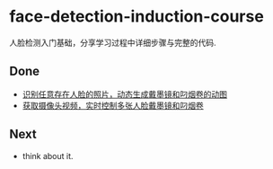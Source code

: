 # face-detection-induction-course
人脸检测入门基础，分享学习过程中详细步骤与完整的代码.

## Done
* [识别任意存在人脸的照片，动态生成戴墨镜和叼烟卷的动图](input_static_pic_to_gif2_for_class.md)
* [获取摄像头视频，实时控制多张人脸戴墨镜和叼烟卷](input_video_stream_paste_mask.md)

## Next
* think about it.
